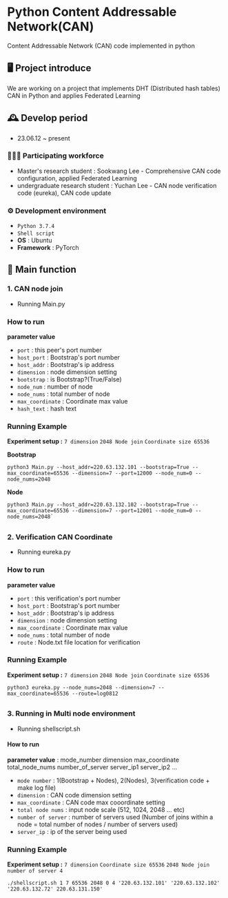 # Python Content Addressable Network(CAN)
Content Addressable Network (CAN) code implemented in python

## 🖥️ Project introduce
We are working on a project that implements DHT (Distributed hash tables) CAN in Python and applies Federated Learning
<br>

## 🕰️ Develop period
* 23.06.12 ~ present

### 🧑‍🤝‍🧑 Participating workforce
 - Master's research student  : Sookwang Lee - Comprehensive CAN code configuration, applied Federated Learning
 - undergraduate research student : Yuchan Lee - CAN node verification code (eureka), CAN code update

### ⚙️ Development environment
- `Python 3.7.4`
- `Shell script`
- **OS** : Ubuntu
- **Framework** : PyTorch

## 📌 Main function
### 1. CAN node join
- Running Main.py
### How to run
**parameter value**
- `port` : this peer's port number
- `host_port` : Bootstrap's port number
- `host_addr` : Bootstrap's ip address
- `dimension` : node dimension setting
- `bootstrap` : is Bootstrap?(True/False)
- `node_num` : number of node
- `node_nums` : total number of node
- `max_coordinate` : Coordinate max value
- `hash_text` : hash text

### Running Example 
**Experiment setup :** `7 dimension` `2048 Node join` `Coordinate size 65536`

**Bootstrap**
```
python3 Main.py --host_addr=220.63.132.101 --bootstrap=True --max_coordinate=65536 --dimension=7 --port=12000 --node_num=0 --node_nums=2048
```
**Node**
```
python3 Main.py --host_addr=220.63.132.102 --bootstrap=True --max_coordinate=65536 --dimension=7 --port=12001 --node_num=0 --node_nums=2048`
```
## 
### 2. Verification CAN Coordinate
- Running eureka.py
### How to run
**parameter value**
- `port` : this verification's port number
- `host_port` : Bootstrap's port number
- `host_addr` : Bootstrap's ip address
- `dimension` : node dimension setting
- `max_coordinate` : Coordinate max value
- `node_nums` : total number of node
- `route` : Node.txt file location for verification

### Running Example 
**Experiment setup :** `7 dimension` `2048 Node join` `Coordinate size 65536`
```
python3 eureka.py --node_nums=2048 --dimension=7 --max_coordinate=65536 --route=log0812
```
## 

### 3. Running in Multi node environment
- Running shellscript.sh
#### How to run
**parameter value** : mode_number dimension max_coordinate total_node_nums number_of_server server_ip1 server_ip2 ...
- `mode number` : 1(Bootstrap + Nodes), 2(Nodes), 3(verification code + make log file)
- `dimension` : CAN code dimension setting
- `max_coordinate` : CAN code max cooordinate setting
- `total node nums` : input node scale (512, 1024, 2048 ... etc)
- `number of server` : number of servers used (Number of joins within a node = total number of nodes / number of servers used)
- `server_ip` : ip of the server being used

### Running Example 
**Experiment setup :** `7 dimension` `Coordinate size 65536` `2048 Node join`  `number of server 4` 
```
./shellscript.sh 1 7 65536 2048 0 4 '220.63.132.101' '220.63.132.102' '220.63.132.72' 220.63.131.150'
```
